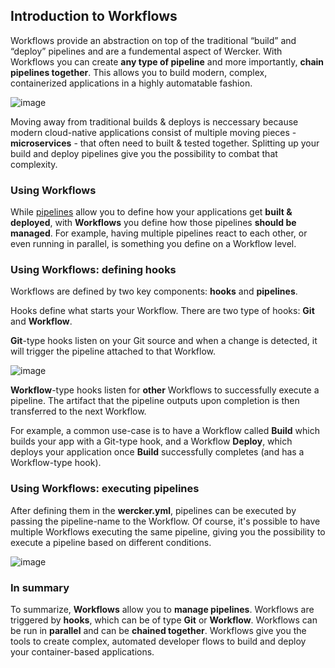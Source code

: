 ## Introduction to Workflows

Workflows provide an abstraction on top of the traditional “build” and “deploy”
pipelines and are a fundemental aspect of Wercker. With Workflows you can
create **any type of pipeline** and more importantly, **chain pipelines together**.
This allows you to build modern, complex, containerized applications in a
highly automatable fashion.

![image](/images/workflows-content.svg)

Moving away from traditional builds & deploys is neccessary because modern
cloud-native applications consist of multiple moving pieces - **microservices** -
that often need to built & tested together. Splitting up your build and deploy
pipelines give you the possibility to combat that complexity.

### Using Workflows

While [pipelines](/learn/pipelines/introduction.md) allow you to define how
your applications get **built & deployed**, with **Workflows** you define
how those pipelines **should be managed**.  For example, having multiple
pipelines react to each other, or even running in parallel, is something you
define on a Workflow level. 

### Using Workflows: defining hooks

Workflows are defined by two key components: **hooks** and **pipelines**.

Hooks define what starts your Workflow. There are two type of hooks:
**Git** and **Workflow**.

**Git**-type hooks listen on your Git source and when a change is detected, it
will trigger the pipeline attached to that Workflow.

![image](/images/docs-intro.svg)

**Workflow**-type hooks listen for **other** Workflows to successfully execute
a pipeline. The artifact that the pipeline outputs upon completion is then
transferred to the next Workflow.

For example, a common use-case is to have a Workflow called **Build** which
builds your app with a Git-type hook, and a Workflow **Deploy**, which deploys
your application once **Build** successfully completes (and has a Workflow-type
hook).

### Using Workflows: executing pipelines

After defining them in the **wercker.yml**, pipelines can be executed by
passing the pipeline-name to the Workflow. Of course, it's possible to have
multiple Workflows executing the same pipeline, giving you the possibility to
execute a pipeline based on different conditions.

![image](/images/workflows-example.svg)

### In summary

To summarize, **Workflows** allow you to **manage pipelines**. Workflows are
triggered by **hooks**, which can be of type **Git** or **Workflow**.
Workflows can be run in **parallel** and can be **chained together**. Workflows
give you the tools to create complex, automated developer flows to build and
deploy your container-based applications.
